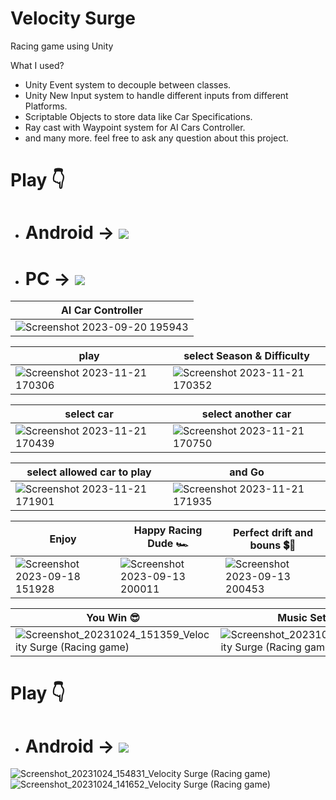 # Velocity Surge 
Racing game using Unity

 What I used?
 - Unity Event system to decouple between classes.
 - Unity New Input system to handle different inputs from different Platforms.
 - Scriptable Objects to store data like Car Specifications.
 - Ray cast with Waypoint system for AI Cars Controller.
 - and many more. feel free to ask any question about this project.

# Play 👇
 - # Android ->  [![](https://img.shields.io/badge/Google_Play-blue.svg)](https://play.google.com/store/apps/details?id=com.Abdullah.CrazyFast)
 - # PC ->    [![](https://img.shields.io/badge/Itch.io-red.svg)](https://abdullah000.itch.io/velocity-surge)

   

|   AI Car Controller                           |                                                                   
| ----------------------------------- | 
|![Screenshot 2023-09-20 195943](https://github.com/Abdullah165/Crazy_Fast/assets/63372032/4c5790aa-953d-470a-b851-3574fee2f64b) | 



| play               | select Season & Difficulty               |
| ---------------------- | ---------------------- |
|![Screenshot 2023-11-21 170306](https://github.com/Abdullah165/Velocity-Surge/assets/63372032/2cad9bb1-3ca9-463f-988c-addb90fba008) | ![Screenshot 2023-11-21 170352](https://github.com/Abdullah165/Velocity-Surge/assets/63372032/e7bcbf28-68f8-415e-a7aa-9719eafbb98d) |

| select car               | select another car           |
| ---------------------- | ---------------------- |
|![Screenshot 2023-11-21 170439](https://github.com/Abdullah165/Velocity-Surge/assets/63372032/3250a557-c54e-4987-b6e6-a13e5b4967fb) |![Screenshot 2023-11-21 170750](https://github.com/Abdullah165/Velocity-Surge/assets/63372032/64207c89-cd7b-4701-98e0-1d41ed9baeb1) |

| select allowed car to play               | and Go          |
| ---------------------- | ---------------------- |
|![Screenshot 2023-11-21 171901](https://github.com/Abdullah165/Velocity-Surge/assets/63372032/59a208d6-05aa-4f60-a4fa-d630e4ceed52) |![Screenshot 2023-11-21 171935](https://github.com/Abdullah165/Velocity-Surge/assets/63372032/5825fd7b-86b2-45d7-b903-5524ac610ffa) |

| Enjoy        | Happy Racing Dude 🏎️| Perfect drift and bouns 💲💸|
| ---------------------- | ---------------------- | --------------------------|
|![Screenshot 2023-09-18 151928](https://github.com/Abdullah165/Crazy_Fast/assets/63372032/3b32a6b7-d920-4ac4-b69f-3f9e2a1982a8) |![Screenshot 2023-09-13 200011](https://github.com/Abdullah165/Crazy_Fast/assets/63372032/942239f9-94fb-4da4-a927-ec8ae24dfe4c) |![Screenshot 2023-09-13 200453](https://github.com/Abdullah165/Crazy_Fast/assets/63372032/e58a29b7-d044-4db8-97d0-d78ff7aad802)|



| You Win 😎        |  Music Settings 🎶 |Pause 🤨|
| ---------------------- | ---------------------- | --------------------------|
|![Screenshot_20231024_151359_Velocity Surge (Racing game)](https://github.com/Abdullah165/Velocity-Surge/assets/63372032/08b1bcfb-b62e-4774-9b9b-9f1402842582) |![Screenshot_20231024_141826_Velocity Surge (Racing game)](https://github.com/Abdullah165/Velocity-Surge/assets/63372032/3d3a22ef-44ae-4e92-8e2d-47632b5b6523)|![Screenshot_20231024_141819_Velocity Surge (Racing game)](https://github.com/Abdullah165/Velocity-Surge/assets/63372032/875d80c0-191c-47e7-b649-552222f797e5)|






# Play 👇
 - # Android -> [![](https://img.shields.io/badge/Google_Play-yellow.svg)](https://play.google.com/store/apps/details?id=com.Abdullah.CrazyFast)
![Screenshot_20231024_154831_Velocity Surge (Racing game)](https://github.com/Abdullah165/Velocity-Surge/assets/63372032/a760c6cb-dbea-4586-8295-8a73e9834726)
![Screenshot_20231024_141652_Velocity Surge (Racing game)](https://github.com/Abdullah165/Velocity-Surge/assets/63372032/db4a7aa7-c9c0-4d3d-8ef8-fe90df94ed33)



